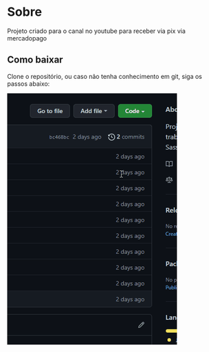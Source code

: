 # Sobre

Projeto criado para o canal no youtube para receber via pix via mercadopago


## Como baixar

Clone o repositório, ou caso não tenha conhecimento em git, siga os passos abaixo:

![Screenshot](https://github.com/tsalesproductions/aula-mercadopago-pix/blob/master/download.gif?raw=true)


